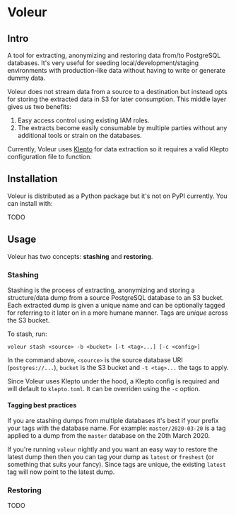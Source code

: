 # Voleur

## Intro

A tool for extracting, anonymizing and restoring data from/to PostgreSQL databases. It's
very useful for seeding local/development/staging environments with production-like data
without having to write or generate dummy data.

Voleur does not stream data from a source to a destination but instead opts for storing
the extracted data in S3 for later consumption. This middle layer gives us two benefits:

1. Easy access control using existing IAM roles.
2. The extracts become easily consumable by multiple parties without any additional
    tools or strain on the databases.

Currently, Voleur uses [Klepto](https://github.com/hellofresh/klepto) for data extraction
so it requires a valid Klepto configuration file to function.

## Installation

Voleur is distributed as a Python package but it's not on PyPI currently. You can install
with:

TODO

## Usage

Voleur has two concepts: **stashing** and **restoring**.

### Stashing

Stashing is the process of extracting, anonymizing and storing a structure/data dump from
a source PostgreSQL database to an S3 bucket. Each extracted dump is given a unique name
and can be optionally tagged for referring to it later on in a more humane manner. Tags
are *unique* across the S3 bucket.

To stash, run:

```
voleur stash <source> -b <bucket> [-t <tag>...] [-c <config>]
```

In the command above, `<source>` is the source database URI (`postgres://...`), `bucket`
is the S3 bucket and `-t <tag>...` the tags to apply.

Since Voleur uses Klepto under the hood, a Klepto config is required and will default to
`klepto.toml`. It can be overriden using the `-c` option.

#### Tagging best practices

If you are stashing dumps from multiple databases it's best if your prefix your tags with
the database name. For example: `master/2020-03-20` is a tag applied to a dump from the
`master` database on the 20th March 2020.

If you're running `voleur` nightly and you want an easy way to restore the latest dump
then then you can tag your dump as `latest` or `freshest` (or something that suits your
fancy). Since tags are unique, the existing `latest` tag will now point to the latest
dump.

### Restoring

TODO
